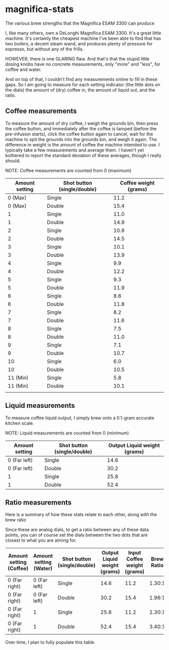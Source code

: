 # magnifica-stats
The various brew strengths that the Magnifica ESAM 3300 can produce

I, like many others, own a DeLonghi Magnifica ESAM 3300. It's a great little machine. It's certainly the cheapest machine I've been able to find that has two boilers, a decent steam wand, and produces plenty of pressure for espresso, but without any of the frills.

HOWEVER, there is one GLARING flaw. And that's that the stupid little dosing knobs have no concrete measurements, only "more" and "less", for coffee and water.

And on top of that, I couldn't find any measurements online to fill in these gaps. So I am going to measure for each setting indicator (the little dots on the dials) the amount of (dry) coffee in, the amount of liquid out, and the ratio.

## Coffee measurements

To measure the amount of dry coffee, I weigh the grounds bin, then press the coffee button, and immediately after the coffee is tamped (before the pre-infusion starts), click the coffee button again to cancel, wait for the machine to spit the grounds into the grounds bin, and weigh it again. The difference in weight is the amount of coffee the machine intended to use. I typically take a few measurements and average them. I haven't yet bothered to report the standard deviation of these averages, though I really should.

NOTE: Coffee measurements are counted from 0 (maximum)

| **Amount setting** | **Shot button (single/double)** | **Coffee weight (grams)** |
|--------------------|---------------------------------|---------------------------|
| 0 (Max)      | Single                          | 11.2                      |
| 0 (Max)      | Double                          | 15.4                      |
| 1     | Single                          | 11.0                      |
| 1      | Double                          | 14.9                      |
| 2     | Single                          | 10.9                      |
| 2      | Double                          | 14.5                      |
| 3    | Single                          | 10.1                      |
| 3     | Double                          | 13.9                      |
| 4  | Single                          | 9.9                      |
| 4      | Double                          | 12.2                      |
| 5      | Single                          | 9.3                      |
| 5     | Double                          | 11.9                      |
| 6     | Single                          | 8.6                      |
| 6     | Double                          | 11.8                      |
| 7      | Single                          | 8.2                      |
| 7      | Double                          | 11.6                      |
| 8      | Single                          | 7.5                      |
| 8      | Double                          | 11.0                      |
| 9     | Single                          | 7.1                      |
| 9      | Double                          | 10.7                      |
| 10     | Single                          | 6.0                      |
| 10     | Double                          | 10.5                      |
| 11 (Min)    | Single                          | 5.8                      |
| 11 (Min)     | Double                          | 10.1                      |
|                    |                                 |                           |

## Liquid measurements
To measure coffee liquid output, I simply brew onto a 0.1-gram accurate kitchen scale.

NOTE: Liquid measurements are counted from 0 (minimum)

| **Amount setting** | **Shot button (single/double)** | **Output Liquid weight (grams)** |
|--------------------|---------------------------------|----------------------------------|
| 0 (Far left)       | Single                          | 14.6                             |
| 0 (Far left)       | Double                          | 30.2                             |
| 1                  | Single                          | 25.8                             |
| 1                  | Double                          | 52.4                             |


## Ratio measurements

Here is a summary of how these stats relate to each other, along with the brew ratio

Since these are analog dials, to get a ratio between any of these data points, you can of course set the dials between the two dots that are closest to what you are aiming for.

| **Amount setting (Coffee)** | **Amount setting (Water)** | **Shot button (single/double)** | **Output Liquid weight (grams)** | **Input Coffee weight (grams)** | **Brew Ratio** | **Category** |
|-----------------------------|----------------------------|---------------------------------|----------------------------------|---------------------------------|----------------|--------------|
| 0 (Far right)               | 0 (Far left)               | Single                          | 14.6                             | 11.2                            | 1.30:1         | Ristretto    |
| 0 (Far right)               | 0 (Far left)               | Double                          | 30.2                             | 15.4                            | 1.96:1         | Espresso     |
| 0 (Far right)               | 1                          | Single                          | 25.8                             | 11.2                            | 2.30:1         | Espresso     |
| 0 (Far right)               | 1                          | Double                          | 52.4                             | 15.4                            | 3.40:1         | Lungo        |

Over time, I plan to fully populate this table.
